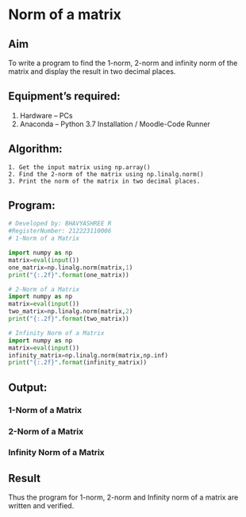 # Norm of a matrix
## Aim
To write a program to find the 1-norm, 2-norm and infinity norm of the matrix and display the result in two decimal places.
## Equipment’s required:
1.	Hardware – PCs
2.	Anaconda – Python 3.7 Installation / Moodle-Code Runner
## Algorithm:
	1. Get the input matrix using np.array()   
    2. Find the 2-norm of the matrix using np.linalg.norm()
	3. Print the norm of the matrix in two decimal places.
## Program:
```Python
# Developed by: BHAVYASHREE R
#RegisterNumber: 212223110006
# 1-Norm of a Matrix

import numpy as np
matrix=eval(input())
one_matrix=np.linalg.norm(matrix,1)
print("{:.2f}".format(one_matrix))

# 2-Norm of a Matrix
import numpy as np
matrix=eval(input())
two_matrix=np.linalg.norm(matrix,2)
print("{:.2f}".format(two_matrix))

# Infinity Norm of a Matrix
import numpy as np
matrix=eval(input())
infinity_matrix=np.linalg.norm(matrix,np.inf)
print("{:.2f}".format(infinity_matrix))
```
## Output:
### 1-Norm of a Matrix


### 2-Norm of a Matrix



### Infinity Norm of a Matrix


## Result
Thus the program for 1-norm, 2-norm and Infinity norm of a matrix are written and verified.
